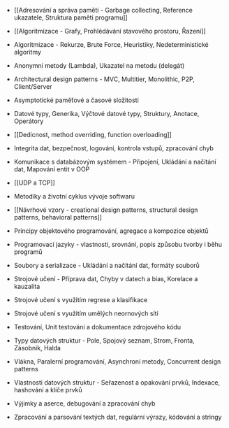 -   [[Adresování a správa paměti - Garbage collecting, Reference ukazatele, Struktura paměti programu]]
    
-   [[Algoritmizace - Grafy, Prohlédávání stavového prostoru, Řazení]]
    
-   Algoritmizace - Rekurze, Brute Force, Heuristiky, Nedeterministické algoritmy
    
-   Anonymní metody (Lambda), Ukazatel na metodu (delegát)
    
-   Architectural design patterns - MVC, Multitier, Monolithic, P2P, Client/Server
    
-   Asymptotické paměťové a časové složitosti
    
-   Datové typy, Generika, Výčtové datové typy, Struktury, Anotace, Operátory
-   [[Dedicnost, method overriding, function overloading]]
-   Integrita dat, bezpečnost, logování, kontrola vstupů, zpracování chyb
    
-   Komunikace s databázovým systémem - Připojení, Ukládání a načítání dat, Mapování entit v OOP
-   [[UDP a TCP]]
-   Metodiky a životní cyklus vývoje softwaru
    
-   [[Návrhové vzory - creational design patterns, structural design patterns, behavioral patterns]]
    
-   Principy objektového programování, agregace a kompozice objektů
    
-   Programovací jazyky - vlastnosti, srovnání, popis způsobu tvorby i běhu programů
    
-   Soubory a serializace - Ukládání a načítání dat, formáty souborů
    
-   Strojové učení - Příprava dat, Chyby v datech a bias, Korelace a kauzalita
    
-   Strojové učení s využitím regrese a klasifikace
    
-   Strojové učení s využitím umělých neornových sítí
    
-   Testování, Unit testování a dokumentace zdrojového kódu
    
-   Typy datových struktur - Pole, Spojový seznam, Strom, Fronta, Zásobník, Halda
    
-   Vlákna, Paralerní programování, Asynchroní metody, Concurrent design patterns
    
-   Vlastnosti datových struktur - Seřazenost a opakování prvků, Indexace, hashování a klíče prvků
    
-   Výjimky a aserce, debugování a zpracování chyb
    
-   Zpracování a parsování textých dat, regulární výrazy, kódování a stringy